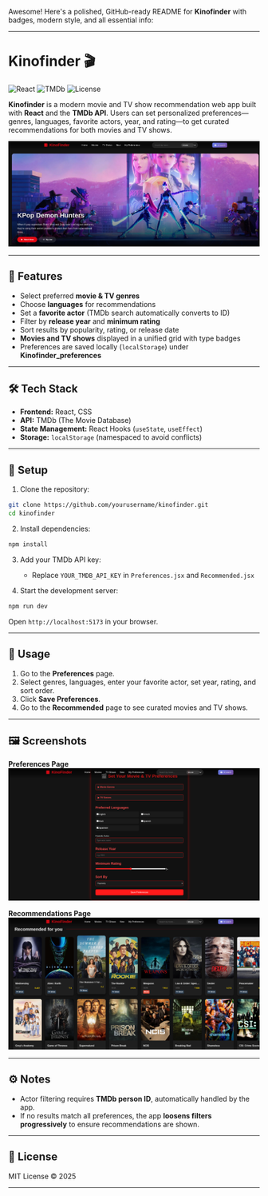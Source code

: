 Awesome! Here's a polished, GitHub-ready README for **Kinofinder** with badges, modern style, and all essential info:

---

# Kinofinder 🎬

![React](https://img.shields.io/badge/React-17.0-blue?logo=react) ![TMDb](https://img.shields.io/badge/TMDb-API-orange) ![License](https://img.shields.io/badge/License-MIT-green)

**Kinofinder** is a modern movie and TV show recommendation web app built with **React** and the **TMDb API**. Users can set personalized preferences—genres, languages, favorite actors, year, and rating—to get curated recommendations for both movies and TV shows.

![alt text](image.png)

---

## 🌟 Features

* Select preferred **movie & TV genres**
* Choose **languages** for recommendations
* Set a **favorite actor** (TMDb search automatically converts to ID)
* Filter by **release year** and **minimum rating**
* Sort results by popularity, rating, or release date
* **Movies and TV shows** displayed in a unified grid with type badges
* Preferences are saved locally (`localStorage`) under **Kinofinder\_preferences**

---

## 🛠 Tech Stack

* **Frontend:** React, CSS
* **API:** TMDb (The Movie Database)
* **State Management:** React Hooks (`useState`, `useEffect`)
* **Storage:** `localStorage` (namespaced to avoid conflicts)

---

## 🚀 Setup

1. Clone the repository:

```bash
git clone https://github.com/yourusername/kinofinder.git
cd kinofinder
```

2. Install dependencies:

```bash
npm install
```

3. Add your TMDb API key:

   * Replace `YOUR_TMDB_API_KEY` in `Preferences.jsx` and `Recommended.jsx`

4. Start the development server:

```bash
npm run dev
```

Open `http://localhost:5173` in your browser.

---

## 📌 Usage

1. Go to the **Preferences** page.
2. Select genres, languages, enter your favorite actor, set year, rating, and sort order.
3. Click **Save Preferences**.
4. Go to the **Recommended** page to see curated movies and TV shows.

---

## 🖼 Screenshots

**Preferences Page**
![alt text](image-1.png)

**Recommendations Page**
![alt text](image-2.png)

---

## ⚙️ Notes

* Actor filtering requires **TMDb person ID**, automatically handled by the app.
* If no results match all preferences, the app **loosens filters progressively** to ensure recommendations are shown.

---

## 📄 License

MIT License © 2025

---
